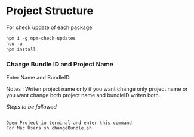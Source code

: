 # Project Structure

For check update of each package

```javascript
npm i -g npm-check-updates
ncu -u
npm install
```

### **Change Bundle ID and Project Name**

Enter Name and BundleID 

Notes : Writen project name only if you want change only project name or you want change both project name and bundleID writen both.

*Steps to be followed*

```

Open Project in terminal and enter this command
For Mac Users sh changeBundle.sh 

```
